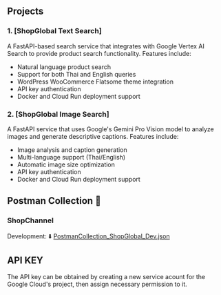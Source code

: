 ## Projects

### 1. [ShopGlobal Text Search]
A FastAPI-based search service that integrates with Google Vertex AI Search to provide product search functionality. Features include:
- Natural language product search
- Support for both Thai and English queries
- WordPress WooCommerce Flatsome theme integration
- API key authentication
- Docker and Cloud Run deployment support

### 2. [ShopGlobal Image Search]
A FastAPI service that uses Google's Gemini Pro Vision model to analyze images and generate descriptive captions. Features include:
- Image analysis and caption generation
- Multi-language support (Thai/English)
- Automatic image size optimization
- API key authentication
- Docker and Cloud Run deployment support

## Postman Collection 🚀
### ShopChannel
Development: ⬇️ [PostmanCollection_ShopGlobal_Dev.json](https://github.com/tridorian/presales-example/blob/main/PostmanCollection_ShopGlobal_Dev.json)

## API KEY
The API key can be obtained by creating a new service acount for the Google Cloud's project, then assign necessary permission to it.

